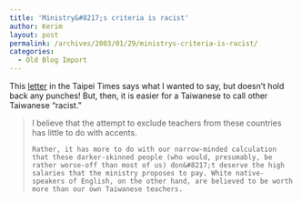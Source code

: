 ```yaml
---
title: 'Ministry&#8217;s criteria is racist'
author: Kerim
layout: post
permalink: /archives/2003/01/29/ministrys-criteria-is-racist/
categories:
  - Old Blog Import
---
```

This <a href="http://www.taipeitimes.com/News/edit/archives/2003/01/29/192876" onclick="_gaq.push(['_trackEvent', 'outbound-article', 'http://www.taipeitimes.com/News/edit/archives/2003/01/29/192876', 'letter']);" >letter</a> in the Taipei Times says what I wanted to say, but doesn&#8217;t hold back any punches! But, then, it is easier for a Taiwanese to call other Taiwanese &#8220;racist.&#8221;


>   I believe that the attempt to exclude teachers from these countries has little to do with accents. 
>   
>   
>     Rather, it has more to do with our narrow-minded calculation that these darker-skinned people (who would, presumably, be rather worse-off than most of us) don&#8217;t deserve the high salaries that the ministry proposes to pay. White native-speakers of English, on the other hand, are believed to be worth more than our own Taiwanese teachers.
>   


